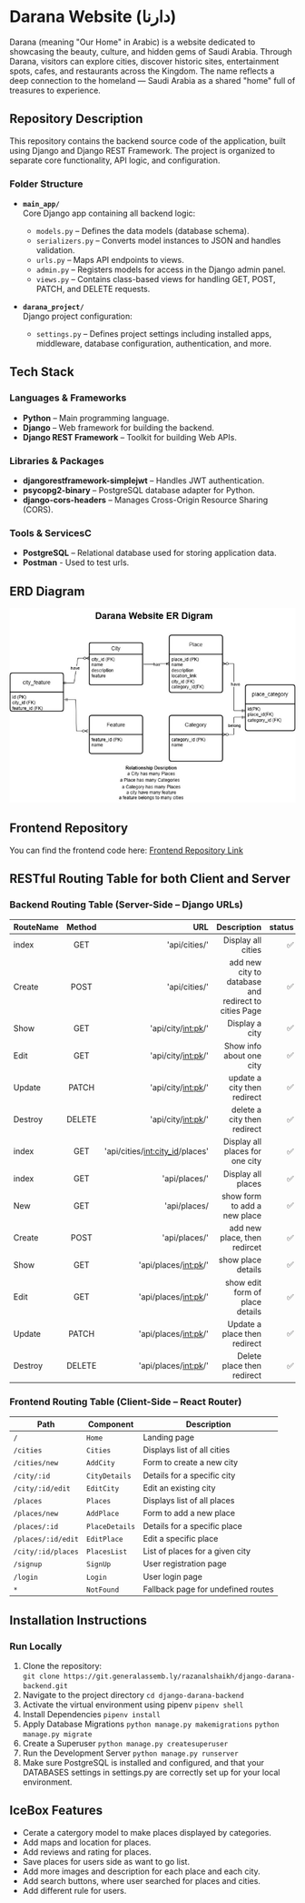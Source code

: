 # Darana Website (دارنا) 
Darana (meaning "Our Home" in Arabic) is a website dedicated to showcasing the beauty, culture, and hidden gems of Saudi Arabia.
Through Darana, visitors can explore cities, discover historic sites, entertainment spots, cafes, and restaurants across the Kingdom.
The name reflects a deep connection to the homeland — Saudi Arabia as a shared "home" full of treasures to experience.

## Repository Description

This repository contains the backend source code of the application, built using Django and Django REST Framework. The project is organized to separate core functionality, API logic, and configuration.

### Folder Structure

- **`main_app/`**  
  Core Django app containing all backend logic:
  - `models.py` – Defines the data models (database schema).
  - `serializers.py` – Converts model instances to JSON and handles validation.
  - `urls.py` – Maps API endpoints to views.
  - `admin.py` – Registers models for access in the Django admin panel.
  - `views.py` – Contains class-based views for handling GET, POST, PATCH, and DELETE requests.

- **`darana_project/`**  
  Django project configuration:
    - `settings.py` – Defines project settings including installed apps, middleware, database configuration, authentication, and more.

## Tech Stack

### Languages & Frameworks
- **Python** – Main programming language.
- **Django** – Web framework for building the backend.
- **Django REST Framework** – Toolkit for building Web APIs.

### Libraries & Packages
- **djangorestframework-simplejwt** – Handles JWT authentication.
- **psycopg2-binary** – PostgreSQL database adapter for Python.
- **django-cors-headers** – Manages Cross-Origin Resource Sharing (CORS).

### Tools & ServicesC
- **PostgreSQL** – Relational database used for storing application data.
- **Postman** - Used to test urls.
## ERD Diagram
![a picture of a ER diagram](assets/DaranaER.jpg)

## Frontend Repository
You can find the frontend code here: [Frontend Repository Link](
    https://git.generalassemb.ly/razanalshaikh/react-darana-frontend.git
)
## RESTful Routing Table for both Client and Server

### Backend Routing Table (Server-Side – Django URLs)
|RouteName|Method  |URL       |Description        |status    |
|:--------|:------:|--------:|------------------:|----------:|
| index   | GET    |'api/cities/'|  Display all cities|✅|
| Create  | POST   |'api/cities/'| add new city to database and redirect to cities Page|✅|
| Show    | GET    |'api/city/<int:pk>/'|  Display a city|✅|
| Edit    | GET    |'api/city/<int:pk>/'| Show info about one city|✅|
| Update  | PATCH  |'api/city/<int:pk>/'| update a city then redirect |✅|
| Destroy | DELETE |'api/city/<int:pk>/'| delete a city then redirect|✅|
| index   | GET    |'api/cities/<int:city_id>/places'|  Display all places for one city|✅|
| index   | GET    |'api/places/'|  Display all places|✅|
| New     | GET    |'api/places/| show form to add a new place|✅|
| Create  | POST   |'api/places/' | add new place, then redircet|✅|
| Show    | GET    |'api/places/<int:pk>/'| show place details| ✅|
| Edit    | GET    |'api/places/<int:pk>/'|  show edit form of place details|✅|
| Update  | PATCH  |'api/places/<int:pk>/'|Update a place then redirect|✅|
| Destroy | DELETE |'api/places/<int:pk>/'|Delete place then redirect|✅|

### Frontend Routing Table (Client-Side – React Router)
| Path                      | Component        | Description                        |
|---------------------------|------------------|------------------------------------|
| `/`                       | `Home`           | Landing page                       |
| `/cities`                 | `Cities`         | Displays list of all cities        |
| `/cities/new`             | `AddCity`        | Form to create a new city          |
| `/city/:id`               | `CityDetails`    | Details for a specific city        |
| `/city/:id/edit`          | `EditCity`       | Edit an existing city              |
| `/places`                 | `Places`         | Displays list of all places        |
| `/places/new`             | `AddPlace`       | Form to add a new place            |
| `/places/:id`             | `PlaceDetails`   | Details for a specific place       |
| `/places/:id/edit`        | `EditPlace`      | Edit a specific place              |
| `/city/:id/places`        | `PlacesList`     | List of places for a given city    |
| `/signup`                 | `SignUp`         | User registration page             |
| `/login`                  | `Login`          | User login page                    |
| `*`                       | `NotFound`       | Fallback page for undefined routes |

## Installation Instructions
### Run Locally
1. Clone the repository:  
  ` git clone https://git.generalassemb.ly/razanalshaikh/django-darana-backend.git `
2. Navigate to the project directory
    `cd django-darana-backend`
3. Activate the virtual environment using pipenv
    `pipenv shell`
4. Install Dependencies
    `pipenv install`
5. Apply Database Migrations
    `python manage.py makemigrations`
    `python manage.py migrate`
6. Create a Superuser
    `python manage.py createsuperuser`
7. Run the Development Server
    `python manage.py runserver`
8. Make sure PostgreSQL is installed and configured, and that your DATABASES settings in settings.py are correctly set up for your local environment.


## IceBox Features
- Cerate a catergory model to make places displayed by categories.
- Add maps and location for places.
- Add reviews and rating for places.
- Save places for users side as want to go list.
- Add more images and description for each place and each city.
- Add search buttons, where user searched for places and cities.
- Add different rule for users.
